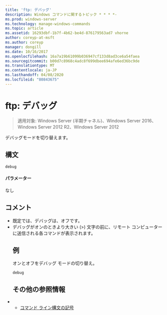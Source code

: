 ```yaml
---
title: 'ftp: デバッグ'
description: Windows コマンドに関するトピック * * * *-
ms.prod: windows-server
ms.technology: manage-windows-commands
ms.topic: article
ms.assetid: 16293dbf-1b7f-4b62-be4d-876179563ad7 vhorne
author: coreyp-at-msft
ms.author: coreyp
manager: dongill
ms.date: 10/16/2017
ms.openlocfilehash: 16a7a19b61099b036947cf133d8ad3ce6a54faea
ms.sourcegitcommit: b00d7c8968c4adc8f699dbee694afe6ed36bc9de
ms.translationtype: MT
ms.contentlocale: ja-JP
ms.lasthandoff: 04/08/2020
ms.locfileid: "80843675"
---
```

# <a name="ftpdebug"></a>ftp: デバッグ

>適用対象: Windows Server (半期チャネル)、Windows Server 2016、Windows Server 2012 R2、Windows Server 2012

デバッグモードを切り替えます。   
## <a name="syntax"></a>構文  
```  
debug  
```  
#### <a name="parameters"></a>パラメーター  
なし  
## <a name="remarks"></a>コメント  
- 既定では、デバッグは、オフです。  
- デバッグがオンのときより大きい (>) 文字の前に、リモート コンピューターに送信される各コマンドが表示されます。  
  ## <a name="examples"></a><a name=BKMK_Examples></a>例  
  オンとオフをデバッグ モードの切り替え。  
  ```  
  debug  
  ```  
  ## <a name="additional-references"></a>その他の参照情報  
- - [コマンド ライン構文の記号](command-line-syntax-key.md)  

